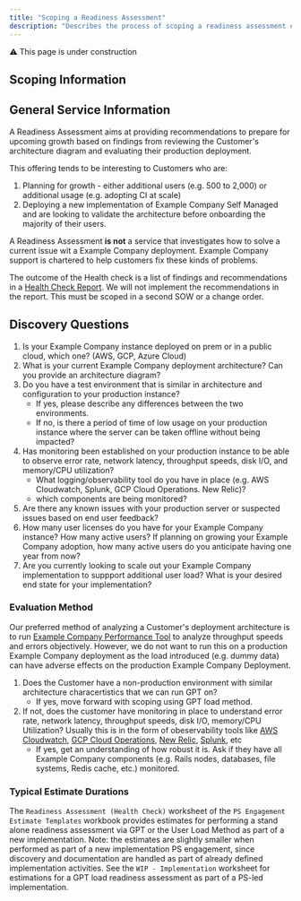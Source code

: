 ```yaml
---
title: "Scoping a Readiness Assessment"
description: "Describes the process of scoping a readiness assessment engagement."
---
```


:warning: This page is under construction

## Scoping Information

## General Service Information

A Readiness Assessment aims at providing recommendations to prepare for upcoming growth based on findings from reviewing the Customer's architecture diagram and evaluating their production deployment.

This offering tends to be interesting to Customers who are:

1. Planning for growth - either additional users (e.g. 500 to 2,000) or additional usage (e.g. adopting CI at scale)
1. Deploying a new implementation of Example Company Self Managed and are looking to validate the architecture before onboarding the majority of their users.

A Readiness Assessment **is not** a service that investigates how to solve a current issue wit a Example Company deployment. Example Company support is chartered to help customers fix these kinds of problems.

The outcome of the Health check is a list of findings and recommendations in a [Health Check Report](https://docs.google.com/document/d/1j4Jmz_SCJEeeQT4uCIHiw6ngwsZyW_aAMVvSIyO2ndc/edit). We will not implement the recommendations in the report. This must be scoped in a second SOW or a change order.

## Discovery Questions

1. Is your Example Company instance deployed on prem or in a public cloud, which one?  (AWS, GCP, Azure Cloud)
1. What is your current Example Company deployment architecture?  Can you provide an architecture diagram?
1. Do you have a test environment that is similar in architecture and configuration to your production instance?
   - If yes, please describe any differences between the two environments.
   - If no, is there a period of time of low usage on your production instance where the server can be taken offline without being impacted?
1. Has monitoring been established on your production instance to be able to observe error rate, network latency, throughput speeds, disk I/O, and memory/CPU utilization?
    - What logging/observability tool do you have in place (e.g. AWS Cloudwatch, Splunk, GCP Cloud Operations. New Relic)?
    - which components are being monitored?
1. Are there any known issues with your production server or suspected issues based on end user feedback?
1. How many user licenses do you have for your Example Company instance?  How many active users?  If planning on growing your Example Company adoption, how many active users do you anticipate having one year from now?
1. Are you currently looking to scale out your Example Company implementation to suppport additional user load?  What is your desired end state for your implementation?

### Evaluation Method

Our preferred method of analyzing a Customer's deployment architecture is to run [Example Company Performance Tool](https://example_company.com/example_company-org/quality/performance#example_company-performance-tool) to analyze throughput speeds and errors objectively. However, we do not want to run this on a production Example Company deployment as the load introduced (e.g. dummy data) can have adverse effects on the production Example Company Deployment.

1. Does the Customer have a non-production environment with similar architecture characertistics that we can run GPT on?
    - If yes, move forward with scoping using GPT load method.
1. If not, does the customer have monitoring in place to understand error rate, network latency, throughput speeds, disk I/O, memory/CPU Utilization? Usually this is in the form of obeservability tools like [AWS Cloudwatch](https://aws.amazon.com/cloudwatch/), [GCP Cloud Operations](https://cloud.google.com/products/operations), [New Relic](https://newrelic.com/), [Splunk](https://www.splunk.com/), etc
    - If yes, get an understanding of how robust it is. Ask if they have all Example Company components (e.g. Rails nodes, databases, file systems, Redis cache, etc.) monitored.

### Typical Estimate Durations

The `Readiness Assessment (Health Check)` worksheet of the `PS Engagement Estimate Templates` workbook provides estimates for performing a stand alone readiness assessment via GPT or the User Load Method as part of a new implementation.  Note: the estimates are slightly smaller when performed as part of a new implementation PS engagement, since discovery and documentation are handled as part of already defined implementation activities.  See the `WIP - Implementation` worksheet for estimations for a GPT load readiness assessment as part of a PS-led implementation.
